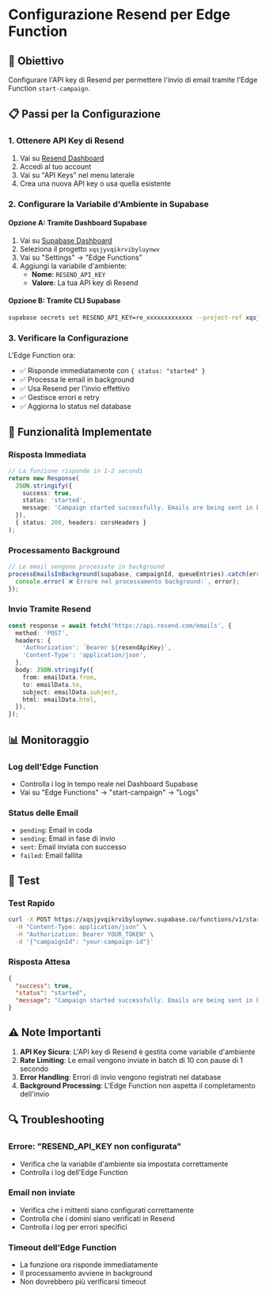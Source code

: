 # Configurazione Resend per Edge Function

## 🎯 Obiettivo
Configurare l'API key di Resend per permettere l'invio di email tramite l'Edge Function `start-campaign`.

## 📋 Passi per la Configurazione

### 1. Ottenere API Key di Resend
1. Vai su [Resend Dashboard](https://resend.com/dashboard)
2. Accedi al tuo account
3. Vai su "API Keys" nel menu laterale
4. Crea una nuova API key o usa quella esistente

### 2. Configurare la Variabile d'Ambiente in Supabase

#### Opzione A: Tramite Dashboard Supabase
1. Vai su [Supabase Dashboard](https://supabase.com/dashboard)
2. Seleziona il progetto `xqsjyvqikrvibyluynwv`
3. Vai su "Settings" → "Edge Functions"
4. Aggiungi la variabile d'ambiente:
   - **Nome**: `RESEND_API_KEY`
   - **Valore**: La tua API key di Resend

#### Opzione B: Tramite CLI Supabase
```bash
supabase secrets set RESEND_API_KEY=re_xxxxxxxxxxxxx --project-ref xqsjyvqikrvibyluynwv
```

### 3. Verificare la Configurazione
L'Edge Function ora:
- ✅ Risponde immediatamente con `{ status: "started" }`
- ✅ Processa le email in background
- ✅ Usa Resend per l'invio effettivo
- ✅ Gestisce errori e retry
- ✅ Aggiorna lo status nel database

## 🔧 Funzionalità Implementate

### Risposta Immediata
```typescript
// La funzione risponde in 1-2 secondi
return new Response(
  JSON.stringify({ 
    success: true, 
    status: 'started',
    message: 'Campaign started successfully. Emails are being sent in background.' 
  }),
  { status: 200, headers: corsHeaders }
);
```

### Processamento Background
```typescript
// Le email vengono processate in background
processEmailsInBackground(supabase, campaignId, queueEntries).catch(error => {
  console.error(`❌ Errore nel processamento background:`, error);
});
```

### Invio Tramite Resend
```typescript
const response = await fetch('https://api.resend.com/emails', {
  method: 'POST',
  headers: {
    'Authorization': `Bearer ${resendApiKey}`,
    'Content-Type': 'application/json',
  },
  body: JSON.stringify({
    from: emailData.from,
    to: emailData.to,
    subject: emailData.subject,
    html: emailData.html,
  }),
});
```

## 📊 Monitoraggio

### Log dell'Edge Function
- Controlla i log in tempo reale nel Dashboard Supabase
- Vai su "Edge Functions" → "start-campaign" → "Logs"

### Status delle Email
- `pending`: Email in coda
- `sending`: Email in fase di invio
- `sent`: Email inviata con successo
- `failed`: Email fallita

## 🚀 Test

### Test Rapido
```bash
curl -X POST https://xqsjyvqikrvibyluynwv.supabase.co/functions/v1/start-campaign \
  -H "Content-Type: application/json" \
  -H "Authorization: Bearer YOUR_TOKEN" \
  -d '{"campaignId": "your-campaign-id"}'
```

### Risposta Attesa
```json
{
  "success": true,
  "status": "started",
  "message": "Campaign started successfully. Emails are being sent in background."
}
```

## ⚠️ Note Importanti

1. **API Key Sicura**: L'API key di Resend è gestita come variabile d'ambiente
2. **Rate Limiting**: Le email vengono inviate in batch di 10 con pause di 1 secondo
3. **Error Handling**: Errori di invio vengono registrati nel database
4. **Background Processing**: L'Edge Function non aspetta il completamento dell'invio

## 🔍 Troubleshooting

### Errore: "RESEND_API_KEY non configurata"
- Verifica che la variabile d'ambiente sia impostata correttamente
- Controlla i log dell'Edge Function

### Email non inviate
- Verifica che i mittenti siano configurati correttamente
- Controlla che i domini siano verificati in Resend
- Controlla i log per errori specifici

### Timeout dell'Edge Function
- La funzione ora risponde immediatamente
- Il processamento avviene in background
- Non dovrebbero più verificarsi timeout 